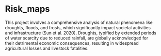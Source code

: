 # Risk_maps

This project involves a comprehensive analysis of natural phenomena like droughts, floods, and frosts, which significantly impact societal activities and infrastructure (Sun et al. 2020). Droughts, typified by extended periods of water scarcity due to reduced rainfall, are globally acknowledged for their detrimental economic consequences, resulting in widespread agricultural losses and livestock fatalities.
